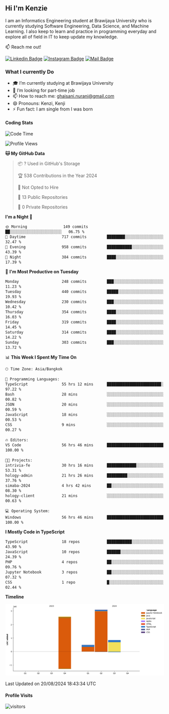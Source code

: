 ## Hi I'm Kenzie


I am an Informatics Engineering student at Brawijaya University who is currently studying Software Engineering, Data Science, and Machine Learning. I also keep to learn and practice in programming everyday and explore all of field in IT to keep update my knowledge.

:mailbox: Reach me out!

[![Linkedin Badge](https://img.shields.io/badge/-Kenzie_Taqiyassar-0e76a8?style=flat&labelColor=0e76a8&logo=linkedin&logoColor=white)](https://www.linkedin.com/in/kenzie-taqiyassar-37458b1aa/) 
[![Instagram Badge](https://img.shields.io/badge/-@__kenziehh_-e84393?style=flat&labelColor=e84393&logo=instagram&logoColor=white)](https://www.instagram.com/_kenziehh/) 
[![Mail Badge](https://img.shields.io/badge/-ghaisani.nurani-c0392b?style=flat&labelColor=c0392b&logo=gmail&logoColor=white)](mailto:ghaisani.nurani@gmail.com)

### What I currently Do

- 🎓 I’m currently studying at Brawijaya University
- 💼 I’m looking for part-time job
- 📫 How to reach me: ghaisani.nurani@gmail.com
- 😄 Pronouns: Kenzi, Kenji
- ⚡ Fun fact: I am single from I was born

#### Coding Stats
<!--START_SECTION:waka-->
![Code Time](http://img.shields.io/badge/Code%20Time-620%20hrs%2058%20mins-blue)

![Profile Views](http://img.shields.io/badge/Profile%20Views-0-blue)

**🐱 My GitHub Data** 

> 📦 ? Used in GitHub's Storage 
 > 
> 🏆 538 Contributions in the Year 2024
 > 
> 🚫 Not Opted to Hire
 > 
> 📜 13 Public Repositories 
 > 
> 🔑 0 Private Repositories 
 > 
**I'm a Night 🦉** 

```text
🌞 Morning                149 commits         ██░░░░░░░░░░░░░░░░░░░░░░░   06.75 % 
🌆 Daytime                717 commits         ████████░░░░░░░░░░░░░░░░░   32.47 % 
🌃 Evening                958 commits         ███████████░░░░░░░░░░░░░░   43.39 % 
🌙 Night                  384 commits         ████░░░░░░░░░░░░░░░░░░░░░   17.39 % 
```
📅 **I'm Most Productive on Tuesday** 

```text
Monday                   248 commits         ███░░░░░░░░░░░░░░░░░░░░░░   11.23 % 
Tuesday                  440 commits         █████░░░░░░░░░░░░░░░░░░░░   19.93 % 
Wednesday                230 commits         ███░░░░░░░░░░░░░░░░░░░░░░   10.42 % 
Thursday                 354 commits         ████░░░░░░░░░░░░░░░░░░░░░   16.03 % 
Friday                   319 commits         ████░░░░░░░░░░░░░░░░░░░░░   14.45 % 
Saturday                 314 commits         ████░░░░░░░░░░░░░░░░░░░░░   14.22 % 
Sunday                   303 commits         ███░░░░░░░░░░░░░░░░░░░░░░   13.72 % 
```


📊 **This Week I Spent My Time On** 

```text
🕑︎ Time Zone: Asia/Bangkok

💬 Programming Languages: 
TypeScript               55 hrs 12 mins      ████████████████████████░   97.22 % 
Bash                     28 mins             ░░░░░░░░░░░░░░░░░░░░░░░░░   00.82 % 
JSON                     20 mins             ░░░░░░░░░░░░░░░░░░░░░░░░░   00.59 % 
JavaScript               18 mins             ░░░░░░░░░░░░░░░░░░░░░░░░░   00.53 % 
CSS                      9 mins              ░░░░░░░░░░░░░░░░░░░░░░░░░   00.27 % 

🔥 Editors: 
VS Code                  56 hrs 46 mins      █████████████████████████   100.00 % 

🐱‍💻 Projects: 
intrivia-fe              30 hrs 16 mins      █████████████░░░░░░░░░░░░   53.31 % 
hology-admin             21 hrs 26 mins      █████████░░░░░░░░░░░░░░░░   37.76 % 
simaba-2024              4 hrs 42 mins       ██░░░░░░░░░░░░░░░░░░░░░░░   08.30 % 
hology-client            21 mins             ░░░░░░░░░░░░░░░░░░░░░░░░░   00.63 % 

💻 Operating System: 
Windows                  56 hrs 46 mins      █████████████████████████   100.00 % 
```

**I Mostly Code in TypeScript** 

```text
TypeScript               18 repos            ███████████░░░░░░░░░░░░░░   43.90 % 
JavaScript               10 repos            ██████░░░░░░░░░░░░░░░░░░░   24.39 % 
PHP                      4 repos             ██░░░░░░░░░░░░░░░░░░░░░░░   09.76 % 
Jupyter Notebook         3 repos             ██░░░░░░░░░░░░░░░░░░░░░░░   07.32 % 
CSS                      1 repo              █░░░░░░░░░░░░░░░░░░░░░░░░   02.44 % 
```



**Timeline**

![Lines of Code chart](https://raw.githubusercontent.com/kenziehh/kenziehh/master/assets/bar_graph.png)


 Last Updated on 20/08/2024 18:43:34 UTC
<!--END_SECTION:waka-->


#### Profile Visits

![visitors](https://visitor-badge.glitch.me/badge?page_id=kenziehh.kenziehh)





